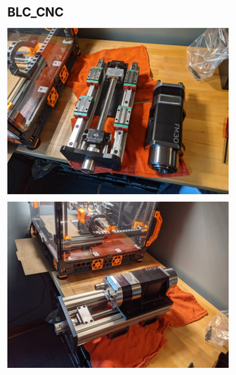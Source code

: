 # BLC_CNC

![PROTO TYPE Z AXIS](/IMG/Z_AXIS_PROTOTYPE_001.jpg)

![PROTO TYPE Z AXIS](/IMG/Z_AXIS_PROTOTYPE_002.jpg)
